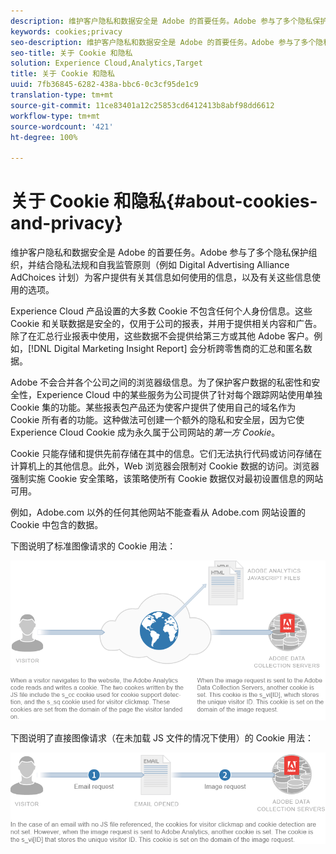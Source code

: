 ```yaml
---
description: 维护客户隐私和数据安全是 Adobe 的首要任务。Adobe 参与了多个隐私保护组织，并结合隐私法规和自我监管原则（例如 Digital Advertising Alliance AdChoices 计划）为客户提供有关其信息如何使用的信息，以及有关这些信息使用的选项。
keywords: cookies;privacy
seo-description: 维护客户隐私和数据安全是 Adobe 的首要任务。Adobe 参与了多个隐私保护组织，并结合隐私法规和自我监管原则（例如 Digital Advertising Alliance AdChoices 计划）为客户提供有关其信息如何使用的信息，以及有关这些信息使用的选项。
seo-title: 关于 Cookie 和隐私
solution: Experience Cloud,Analytics,Target
title: 关于 Cookie 和隐私
uuid: 7fb36845-6282-438a-bbc6-0c3cf95de1c9
translation-type: tm+mt
source-git-commit: 11ce83401a12c25853cd6412413b8abf98dd6612
workflow-type: tm+mt
source-wordcount: '421'
ht-degree: 100%

---
```



# 关于 Cookie 和隐私{#about-cookies-and-privacy}

维护客户隐私和数据安全是 Adobe 的首要任务。Adobe 参与了多个隐私保护组织，并结合隐私法规和自我监管原则（例如 Digital Advertising Alliance AdChoices 计划）为客户提供有关其信息如何使用的信息，以及有关这些信息使用的选项。

Experience Cloud 产品设置的大多数 Cookie 不包含任何个人身份信息。这些 Cookie 和关联数据是安全的，仅用于公司的报表，并用于提供相关内容和广告。除了在汇总行业报表中使用，这些数据不会提供给第三方或其他 Adobe 客户。例如，[!DNL Digital Marketing Insight Report] 会分析跨零售商的汇总和匿名数据。

Adobe 不会合并各个公司之间的浏览器级信息。为了保护客户数据的私密性和安全性，Experience Cloud 中的某些服务为公司提供了针对每个跟踪网站使用单独 Cookie 集的功能。某些报表包产品还为使客户提供了使用自己的域名作为 Cookie 所有者的功能。这种做法可创建一个额外的隐私和安全层，因为它使 Experience Cloud Cookie 成为永久属于公司网站的&#x200B;*第一方 Cookie*。

Cookie 只能存储和提供先前存储在其中的信息。它们无法执行代码或访问存储在计算机上的其他信息。此外，Web 浏览器会限制对 Cookie 数据的访问。浏览器强制实施 Cookie 安全策略，该策略使所有 Cookie 数据仅对最初设置信息的网站可用。

例如，Adobe.com 以外的任何其他网站不能查看从 Adobe.com 网站设置的 Cookie 中包含的数据。

下图说明了标准图像请求的 Cookie 用法：

![](assets/CookiesProcessGraphic-01.png)

下图说明了直接图像请求（在未加载 JS 文件的情况下使用）的 Cookie 用法：

![](assets/CookiesProcessGraphic2.png)

